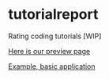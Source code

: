 # tutorialreport
Rating coding tutorials [WIP]

[Here is our preview page](https://tutorialreport.herokuapp.com/)

[Example, basic application](https://faketutorialreport.herokuapp.com/tutorials)

